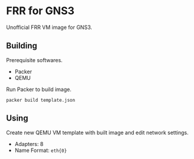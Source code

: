 # FRR for GNS3

Unofficial FRR VM image for GNS3.

## Building

Prerequisite softwares.

- Packer
- QEMU

Run Packer to build image.

```
packer build template.json
```

## Using

Create new QEMU VM template with built image and edit network settings.

- Adapters: 8
- Name Format: `eth{0}`

